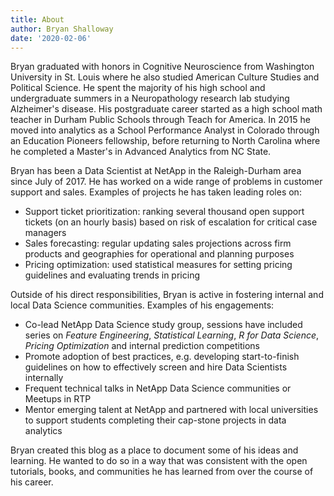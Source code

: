 ```yaml
---
title: About
author: Bryan Shalloway
date: '2020-02-06'
---
```


Bryan graduated with honors in Cognitive Neuroscience from Washington University in St. Louis where he also studied American Culture Studies and Political Science. He spent the majority of his high school and undergraduate summers in a Neuropathology research lab studying Alzheimer's disease. His postgraduate career started as a high school math teacher in Durham Public Schools through Teach for America. In 2015 he moved into analytics as a School Performance Analyst in Colorado through an Education Pioneers fellowship, before returning to North Carolina where he completed a Master's in Advanced Analytics from NC State. 

Bryan has been a Data Scientist at NetApp in the Raleigh-Durham area since July of 2017. He has worked on a wide range of problems in customer support and sales. Examples of projects he has taken leading roles on:

* Support ticket prioritization: ranking several thousand open support tickets (on an hourly basis) based on risk of escalation for critical case managers
* Sales forecasting: regular updating sales projections across firm products and geographies for operational and planning purposes
* Pricing optimization: used statistical measures for setting pricing guidelines and evaluating trends in pricing

Outside of his direct responsibilities, Bryan is active in fostering internal and local Data Science communities. Examples of his engagements:

* Co-lead NetApp Data Science study group, sessions have included series on *Feature Engineering*, *Statistical Learning*, *R for Data Science*, *Pricing Optimization* and internal prediction competitions
* Promote adoption of best practices, e.g. developing start-to-finish guidelines on how to effectively screen and hire Data Scientists internally
* Frequent technical talks in NetApp Data Science communities or Meetups in RTP
* Mentor emerging talent at NetApp and partnered with local universities to support students completing their cap-stone projects in data analytics

Bryan created this blog as a place to document some of his ideas and learning. He wanted to do so in a way that was consistent with the open tutorials, books, and communities he has learned from over the course of his career.
